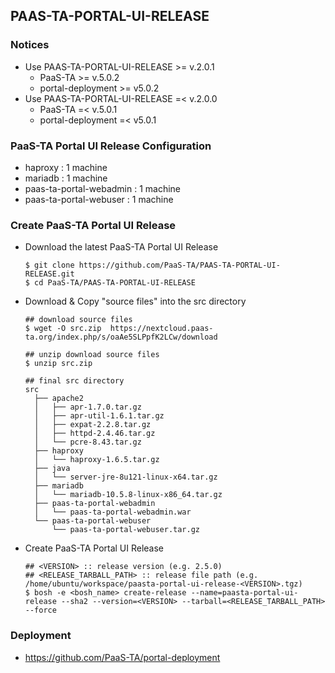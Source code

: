 ## PAAS-TA-PORTAL-UI-RELEASE   

### Notices      
  - Use PAAS-TA-PORTAL-UI-RELEASE >= v.2.0.1   
    - PaaS-TA >= v.5.0.2   
    - portal-deployment >= v5.0.2   
  - Use PAAS-TA-PORTAL-UI-RELEASE =< v.2.0.0   
    - PaaS-TA =< v.5.0.1   
    - portal-deployment =< v5.0.1   

### PaaS-TA Portal UI Release Configuration    

  - haproxy : 1 machine    
  - mariadb : 1 machine    
  - paas-ta-portal-webadmin : 1 machine    
  - paas-ta-portal-webuser : 1 machine   

### Create PaaS-TA Portal UI Release   
  - Download the latest PaaS-TA Portal UI Release    
    ```   
    $ git clone https://github.com/PaaS-TA/PAAS-TA-PORTAL-UI-RELEASE.git    
    $ cd PaaS-TA/PAAS-TA-PORTAL-UI-RELEASE   
    ```   
  - Download & Copy "source files" into the src directory    
    ```   
    ## download source files    
    $ wget -O src.zip  https://nextcloud.paas-ta.org/index.php/s/oaAe5SLPpfK2LCw/download
    
    ## unzip download source files    
    $ unzip src.zip    

    ## final src directory    
    src   
      ├── apache2   
      │   ├── apr-1.7.0.tar.gz   
      │   ├── apr-util-1.6.1.tar.gz   
      │   ├── expat-2.2.8.tar.gz   
      │   ├── httpd-2.4.46.tar.gz   
      │   └── pcre-8.43.tar.gz   
      ├── haproxy   
      │   └── haproxy-1.6.5.tar.gz   
      ├── java   
      │   └── server-jre-8u121-linux-x64.tar.gz   
      ├── mariadb   
      │   └── mariadb-10.5.8-linux-x86_64.tar.gz   
      ├── paas-ta-portal-webadmin   
      │   └── paas-ta-portal-webadmin.war   
      └── paas-ta-portal-webuser   
          └── paas-ta-portal-webuser.tar.gz   
    ```  
  - Create PaaS-TA Portal UI Release   
    ```   
    ## <VERSION> :: release version (e.g. 2.5.0)   
    ## <RELEASE_TARBALL_PATH> :: release file path (e.g. /home/ubuntu/workspace/paasta-portal-ui-release-<VERSION>.tgz)    
    $ bosh -e <bosh_name> create-release --name=paasta-portal-ui-release --sha2 --version=<VERSION> --tarball=<RELEASE_TARBALL_PATH> --force   
    ```    
### Deployment
- https://github.com/PaaS-TA/portal-deployment   
